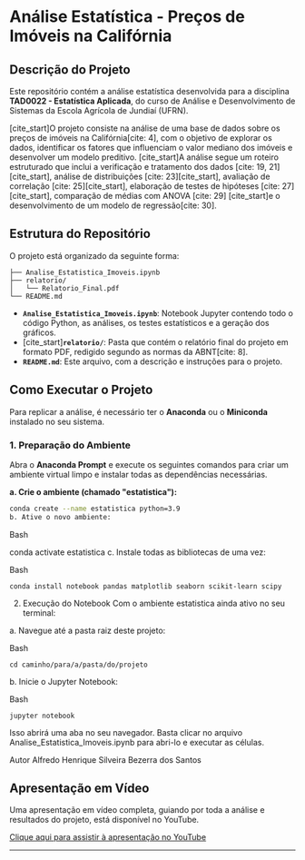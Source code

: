 # Análise Estatística - Preços de Imóveis na Califórnia

## Descrição do Projeto

Este repositório contém a análise estatística desenvolvida para a disciplina **TAD0022 - Estatística Aplicada**, do curso de Análise e Desenvolvimento de Sistemas da Escola Agrícola de Jundiaí (UFRN).

[cite_start]O projeto consiste na análise de uma base de dados sobre os preços de imóveis na Califórnia[cite: 4], com o objetivo de explorar os dados, identificar os fatores que influenciam o valor mediano dos imóveis e desenvolver um modelo preditivo. [cite_start]A análise segue um roteiro estruturado que inclui a verificação e tratamento dos dados [cite: 19, 21][cite_start], análise de distribuições [cite: 23][cite_start], avaliação de correlação [cite: 25][cite_start], elaboração de testes de hipóteses [cite: 27][cite_start], comparação de médias com ANOVA [cite: 29] [cite_start]e o desenvolvimento de um modelo de regressão[cite: 30].

## Estrutura do Repositório

O projeto está organizado da seguinte forma:
```
├── Analise_Estatistica_Imoveis.ipynb
├── relatorio/
│   └── Relatorio_Final.pdf
└── README.md
```
* **`Analise_Estatistica_Imoveis.ipynb`**: Notebook Jupyter contendo todo o código Python, as análises, os testes estatísticos e a geração dos gráficos.
* [cite_start]**`relatorio/`**: Pasta que contém o relatório final do projeto em formato PDF, redigido segundo as normas da ABNT[cite: 8].
* **`README.md`**: Este arquivo, com a descrição e instruções para o projeto.

## Como Executar o Projeto

Para replicar a análise, é necessário ter o **Anaconda** ou o **Miniconda** instalado no seu sistema.

### 1. Preparação do Ambiente

Abra o **Anaconda Prompt** e execute os seguintes comandos para criar um ambiente virtual limpo e instalar todas as dependências necessárias.

**a. Crie o ambiente (chamado "estatistica"):**
```bash
conda create --name estatistica python=3.9
b. Ative o novo ambiente:
```
Bash

conda activate estatistica
c. Instale todas as bibliotecas de uma vez:

Bash
```
conda install notebook pandas matplotlib seaborn scikit-learn scipy

```
2. Execução do Notebook
Com o ambiente estatistica ainda ativo no seu terminal:

a. Navegue até a pasta raiz deste projeto:

Bash
```
cd caminho/para/a/pasta/do/projeto
```
b. Inicie o Jupyter Notebook:

Bash
```
jupyter notebook
```
Isso abrirá uma aba no seu navegador. Basta clicar no arquivo Analise_Estatistica_Imoveis.ipynb para abri-lo e executar as células.

Autor
Alfredo Henrique Silveira Bezerra dos Santos

## Apresentação em Vídeo
Uma apresentação em vídeo completa, guiando por toda a análise e resultados do projeto, está disponível no YouTube.

[Clique aqui para assistir à apresentação no YouTube](https://www.youtube.com/watch?v=VnC0YGGu2O0)





---
